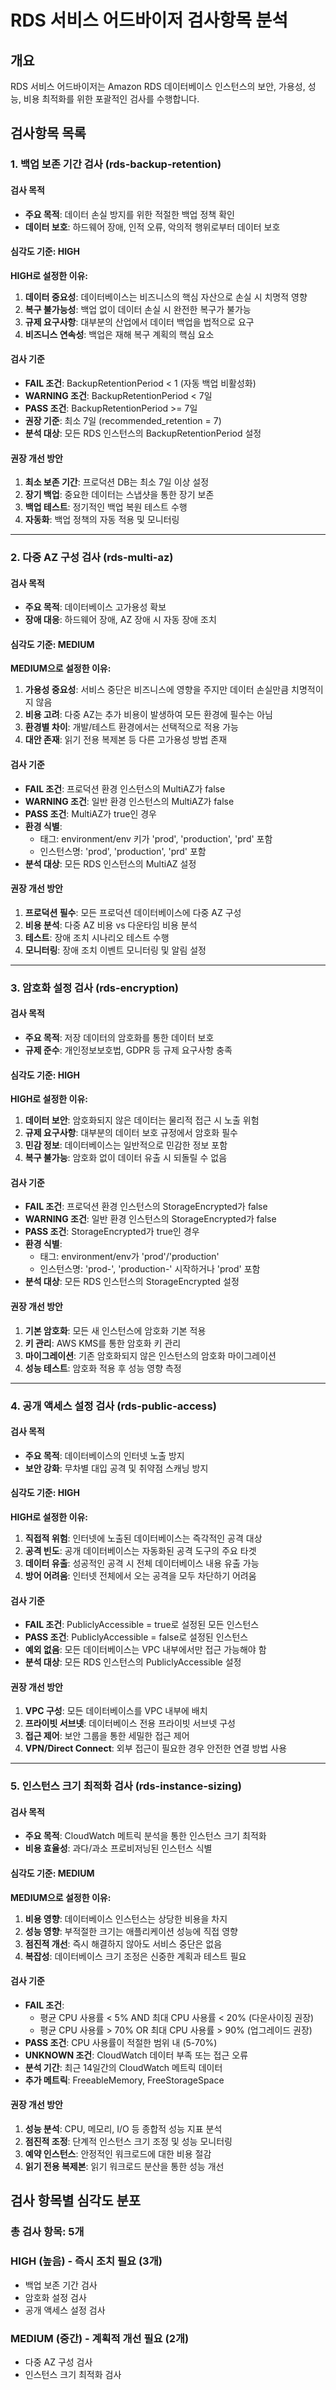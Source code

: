 # RDS 서비스 어드바이저 검사항목 분석

## 개요
RDS 서비스 어드바이저는 Amazon RDS 데이터베이스 인스턴스의 보안, 가용성, 성능, 비용 최적화를 위한 포괄적인 검사를 수행합니다.

## 검사항목 목록

### 1. 백업 보존 기간 검사 (rds-backup-retention)

#### 검사 목적
- **주요 목적**: 데이터 손실 방지를 위한 적절한 백업 정책 확인
- **데이터 보호**: 하드웨어 장애, 인적 오류, 악의적 행위로부터 데이터 보호

#### 심각도 기준: HIGH
**HIGH로 설정한 이유:**
1. **데이터 중요성**: 데이터베이스는 비즈니스의 핵심 자산으로 손실 시 치명적 영향
2. **복구 불가능성**: 백업 없이 데이터 손실 시 완전한 복구가 불가능
3. **규제 요구사항**: 대부분의 산업에서 데이터 백업을 법적으로 요구
4. **비즈니스 연속성**: 백업은 재해 복구 계획의 핵심 요소

#### 검사 기준
- **FAIL 조건**: BackupRetentionPeriod < 1 (자동 백업 비활성화)
- **WARNING 조건**: BackupRetentionPeriod < 7일
- **PASS 조건**: BackupRetentionPeriod >= 7일
- **권장 기준**: 최소 7일 (recommended_retention = 7)
- **분석 대상**: 모든 RDS 인스턴스의 BackupRetentionPeriod 설정

#### 권장 개선 방안
1. **최소 보존 기간**: 프로덕션 DB는 최소 7일 이상 설정
2. **장기 백업**: 중요한 데이터는 스냅샷을 통한 장기 보존
3. **백업 테스트**: 정기적인 백업 복원 테스트 수행
4. **자동화**: 백업 정책의 자동 적용 및 모니터링

---

### 2. 다중 AZ 구성 검사 (rds-multi-az)

#### 검사 목적
- **주요 목적**: 데이터베이스 고가용성 확보
- **장애 대응**: 하드웨어 장애, AZ 장애 시 자동 장애 조치

#### 심각도 기준: MEDIUM
**MEDIUM으로 설정한 이유:**
1. **가용성 중요성**: 서비스 중단은 비즈니스에 영향을 주지만 데이터 손실만큼 치명적이지 않음
2. **비용 고려**: 다중 AZ는 추가 비용이 발생하여 모든 환경에 필수는 아님
3. **환경별 차이**: 개발/테스트 환경에서는 선택적으로 적용 가능
4. **대안 존재**: 읽기 전용 복제본 등 다른 고가용성 방법 존재

#### 검사 기준
- **FAIL 조건**: 프로덕션 환경 인스턴스의 MultiAZ가 false
- **WARNING 조건**: 일반 환경 인스턴스의 MultiAZ가 false
- **PASS 조건**: MultiAZ가 true인 경우
- **환경 식별**: 
  - 태그: environment/env 키가 'prod', 'production', 'prd' 포함
  - 인스턴스명: 'prod', 'production', 'prd' 포함
- **분석 대상**: 모든 RDS 인스턴스의 MultiAZ 설정

#### 권장 개선 방안
1. **프로덕션 필수**: 모든 프로덕션 데이터베이스에 다중 AZ 구성
2. **비용 분석**: 다중 AZ 비용 vs 다운타임 비용 분석
3. **테스트**: 장애 조치 시나리오 테스트 수행
4. **모니터링**: 장애 조치 이벤트 모니터링 및 알림 설정

---

### 3. 암호화 설정 검사 (rds-encryption)

#### 검사 목적
- **주요 목적**: 저장 데이터의 암호화를 통한 데이터 보호
- **규제 준수**: 개인정보보호법, GDPR 등 규제 요구사항 충족

#### 심각도 기준: HIGH
**HIGH로 설정한 이유:**
1. **데이터 보안**: 암호화되지 않은 데이터는 물리적 접근 시 노출 위험
2. **규제 요구사항**: 대부분의 데이터 보호 규정에서 암호화 필수
3. **민감 정보**: 데이터베이스는 일반적으로 민감한 정보 포함
4. **복구 불가능**: 암호화 없이 데이터 유출 시 되돌릴 수 없음

#### 검사 기준
- **FAIL 조건**: 프로덕션 환경 인스턴스의 StorageEncrypted가 false
- **WARNING 조건**: 일반 환경 인스턴스의 StorageEncrypted가 false
- **PASS 조건**: StorageEncrypted가 true인 경우
- **환경 식별**: 
  - 태그: environment/env가 'prod'/'production'
  - 인스턴스명: 'prod-', 'production-' 시작하거나 'prod' 포함
- **분석 대상**: 모든 RDS 인스턴스의 StorageEncrypted 설정

#### 권장 개선 방안
1. **기본 암호화**: 모든 새 인스턴스에 암호화 기본 적용
2. **키 관리**: AWS KMS를 통한 암호화 키 관리
3. **마이그레이션**: 기존 암호화되지 않은 인스턴스의 암호화 마이그레이션
4. **성능 테스트**: 암호화 적용 후 성능 영향 측정

---

### 4. 공개 액세스 설정 검사 (rds-public-access)

#### 검사 목적
- **주요 목적**: 데이터베이스의 인터넷 노출 방지
- **보안 강화**: 무차별 대입 공격 및 취약점 스캐닝 방지

#### 심각도 기준: HIGH
**HIGH로 설정한 이유:**
1. **직접적 위험**: 인터넷에 노출된 데이터베이스는 즉각적인 공격 대상
2. **공격 빈도**: 공개 데이터베이스는 자동화된 공격 도구의 주요 타겟
3. **데이터 유출**: 성공적인 공격 시 전체 데이터베이스 내용 유출 가능
4. **방어 어려움**: 인터넷 전체에서 오는 공격을 모두 차단하기 어려움

#### 검사 기준
- **FAIL 조건**: PubliclyAccessible = true로 설정된 모든 인스턴스
- **PASS 조건**: PubliclyAccessible = false로 설정된 인스턴스
- **예외 없음**: 모든 데이터베이스는 VPC 내부에서만 접근 가능해야 함
- **분석 대상**: 모든 RDS 인스턴스의 PubliclyAccessible 설정

#### 권장 개선 방안
1. **VPC 구성**: 모든 데이터베이스를 VPC 내부에 배치
2. **프라이빗 서브넷**: 데이터베이스 전용 프라이빗 서브넷 구성
3. **접근 제어**: 보안 그룹을 통한 세밀한 접근 제어
4. **VPN/Direct Connect**: 외부 접근이 필요한 경우 안전한 연결 방법 사용

---

### 5. 인스턴스 크기 최적화 검사 (rds-instance-sizing)

#### 검사 목적
- **주요 목적**: CloudWatch 메트릭 분석을 통한 인스턴스 크기 최적화
- **비용 효율성**: 과다/과소 프로비저닝된 인스턴스 식별

#### 심각도 기준: MEDIUM
**MEDIUM으로 설정한 이유:**
1. **비용 영향**: 데이터베이스 인스턴스는 상당한 비용을 차지
2. **성능 영향**: 부적절한 크기는 애플리케이션 성능에 직접 영향
3. **점진적 개선**: 즉시 해결하지 않아도 서비스 중단은 없음
4. **복잡성**: 데이터베이스 크기 조정은 신중한 계획과 테스트 필요

#### 검사 기준
- **FAIL 조건**:
  - 평균 CPU 사용률 < 5% AND 최대 CPU 사용률 < 20% (다운사이징 권장)
  - 평균 CPU 사용률 > 70% OR 최대 CPU 사용률 > 90% (업그레이드 권장)
- **PASS 조건**: CPU 사용률이 적절한 범위 내 (5-70%)
- **UNKNOWN 조건**: CloudWatch 데이터 부족 또는 접근 오류
- **분석 기간**: 최근 14일간의 CloudWatch 메트릭 데이터
- **추가 메트릭**: FreeableMemory, FreeStorageSpace

#### 권장 개선 방안
1. **성능 분석**: CPU, 메모리, I/O 등 종합적 성능 지표 분석
2. **점진적 조정**: 단계적 인스턴스 크기 조정 및 성능 모니터링
3. **예약 인스턴스**: 안정적인 워크로드에 대한 비용 절감
4. **읽기 전용 복제본**: 읽기 워크로드 분산을 통한 성능 개선

## 검사 항목별 심각도 분포

### 총 검사 항목: 5개

### HIGH (높음) - 즉시 조치 필요 (3개)
- 백업 보존 기간 검사
- 암호화 설정 검사
- 공개 액세스 설정 검사

### MEDIUM (중간) - 계획적 개선 필요 (2개)
- 다중 AZ 구성 검사
- 인스턴스 크기 최적화 검사